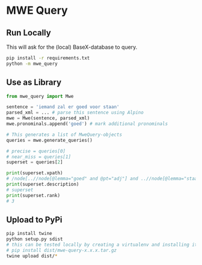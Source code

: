 # MWE Query

## Run Locally

This will ask for the (local) BaseX-database to query.

```bash
pip install -r requirements.txt
python -m mwe_query
```

## Use as Library

```python
from mwe_query import Mwe

sentence = 'iemand zal er goed voor staan'
parsed_xml = ... # parse this sentence using Alpino
mwe = Mwe(sentence, parsed_xml)
mwe.pronominals.append('goed') # mark additional pronominals

# This generates a list of MweQuery-objects
queries = mwe.generate_queries()

# precise = queries[0]
# near_miss = queries[1]
superset = queries[2]

print(superset.xpath)
# /node[..//node[@lemma="goed" and @pt="adj"] and ..//node[@lemma="staan" and @pt="ww"]]
print(superset.description)
# superset
print(superset.rank)
# 3
```

## Upload to PyPi

```bash
pip install twine
python setup.py sdist
# this can be tested locally by creating a virtualenv and installing it:
# pip install dist/mwe-query-x.x.x.tar.gz
twine upload dist/*
```
